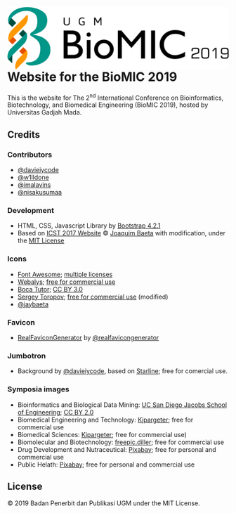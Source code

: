 <a href="http://biomic.ugm.ac.id/2019/"><img src="https://github.com/bppugm/biomic-2019/blob/master/images/logos/logo.svg" height="142px" align="right"></a>

# Website for the BioMIC 2019

This is the website for The 2<sup>nd</sup> International Conference on Bioinformatics, Biotechnology, and Biomedical Engineering  (BioMIC 2019), hosted by Universitas Gadjah Mada.

## Credits

### Contributors

+ [@davieiycode](https://github.com/davieiycode)
+ [@w1lldone](https://github.com/w1lldone)
+ [@imalavins](https://github.com/imalavins)
+ [@nisakusumaa](https://github.com/nisakusumaa)

### Development

+ HTML, CSS, Javascript Library by [Bootstrap 4.2.1](https://getbootstrap.com/docs/4.2/)
+ Based on [ICST 2017 Website](https://github.com/jaybaeta/icst-2017) © [Joaquim Baeta](https://github.com/jaybaeta/) with modification, under the [MIT License](https://github.com/jaybaeta/icst-2017/blob/master/LICENSE.md)

### Icons

+ [Font Awesome](http://fontawesome.io); [multiple licenses](http://fontawesome.io/license/)
+ [Webalys](https://www.iconfinder.com/webalys); [free for commercial use](https://www.iconfinder.com/iconsets/kameleon-free-pack-rounded)
+ [Boca Tutor](https://www.iconfinder.com/bocatutor); [CC BY 3.0](https://creativecommons.org/licenses/by/3.0/)
+ [Sergey Toropov](https://www.iconfinder.com/Sergt); [free for commercial use](https://www.iconfinder.com/iconsets/file-extension-3) (modified)
+ [@jaybaeta](https://github.com/jaybaeta)

### Favicon

+ [RealFaviconGenerator](http://realfavicongenerator.net/) by [@realfavicongenerator](https://github.com/realfavicongenerator)

### Jumbotron

+ Background by [@davieiycode](https://github.com/davieiycode), based on [Starline](https://www.freepik.com/free-vector/halftone-texture-frame-with-text-space_2543378.htm); free for comercial use.


### Symposia images

+ Bioinformatics and Biological Data Mining: [UC San Diego Jacobs School of Engineering](https://www.flickr.com/photos/jsoe/45633509242/in/album-72157673009353107/); [CC BY 2.0](https://creativecommons.org/licenses/by/2.0/)
+ Biomedical Engineering and Technology: [Kjpargeter](https://www.freepik.com/free-photo/3d-printer-printing-dna-helix_923828.htm); free for commercial use
+ Biomedical Sciences: [Kjpargeter](https://www.freepik.com/free-photo/3d-virus-cells-attacking-dna-strand_1371174.htm); free for commercial use)
+ Biomolecular and Biotechnology: [freepic.diller](https://www.freepik.com/free-photo/researcher-takes-probe-green-plant-puts-it-petri-dish_2612682.htm); free for commercial use
+ Drug Development and Nutraceutical: [Pixabay](https://www.pexels.com/photo/cold-winter-tablet-hot-34670/); free for personal and commercial use
+ Public Helath: [Pixabay](https://www.pexels.com/photo/blue-and-silver-stetoscope-40568/); free for personal and commercial use


## License

© 2019 Badan Penerbit dan Publikasi UGM under the MIT License.
